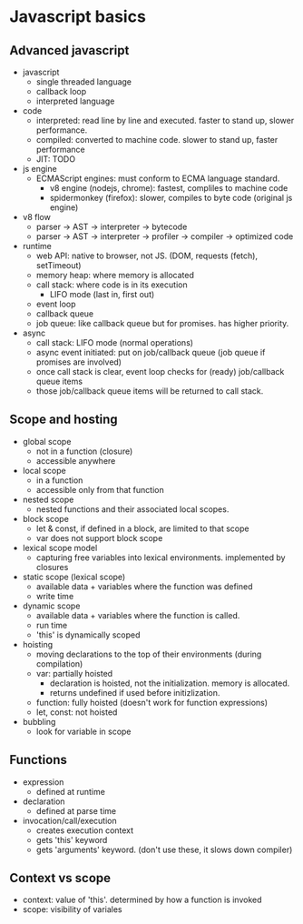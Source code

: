 # Javascript basics

## Advanced javascript

- javascript
  - single threaded language
  - callback loop
  - interpreted language
- code
  - interpreted: read line by line and executed. faster to stand up, slower performance.
  - compiled: converted to machine code. slower to stand up, faster performance
  - JIT: TODO
- js engine
  - ECMAScript engines: must conform to ECMA language standard.
    - v8 engine (nodejs, chrome): fastest, compliles to machine code
    - spidermonkey (firefox): slower, compiles to byte code (original js engine)
- v8 flow
  - parser -> AST -> interpreter -> bytecode
  - parser -> AST -> interpreter -> profiler -> compiler -> optimized code
- runtime
  - web API: native to browser, not JS. (DOM, requests (fetch), setTimeout)
  - memory heap: where memory is allocated
  - call stack: where code is in its execution
    - LIFO mode (last in, first out)
  - event loop
  - callback queue
  - job queue: like callback queue but for promises. has higher priority.
- async
  - call stack: LIFO mode (normal operations)
  - async event initiated: put on job/callback queue (job queue if promises are involved)
  - once call stack is clear, event loop checks for (ready) job/callback queue items
  - those job/callback queue items will be returned to call stack.

## Scope and hosting

- global scope
  - not in a function (closure)
  - accessible anywhere
- local scope
  - in a function
  - accessible only from that function
- nested scope
  - nested functions and their associated local scopes.
- block scope
  - let & const, if defined in a block, are limited to that scope
  - var does not support block scope
- lexical scope model
  - capturing free variables into lexical environments. implemented by closures
- static scope (lexical scope)
  - available data + variables where the function was defined
  - write time
- dynamic scope
  - available data + variables where the function is called.
  - run time
  - 'this' is dynamically scoped
- hoisting
  - moving declarations to the top of their environments (during compilation)
  - var: partially hoisted
    - declaration is hoisted, not the initialization. memory is allocated.
    - returns undefined if used before initizlization.
  - function: fully hoisted (doesn't work for function expressions)
  - let, const: not hoisted
- bubbling
  - look for variable in scope

## Functions

- expression
  - defined at runtime
- declaration
  - defined at parse time
- invocation/call/execution
  - creates execution context
  - gets 'this' keyword
  - gets 'arguments' keyword. (don't use these, it slows down compiler)

## Context vs scope

- context: value of 'this'. determined by how a function is invoked
- scope: visibility of variales
